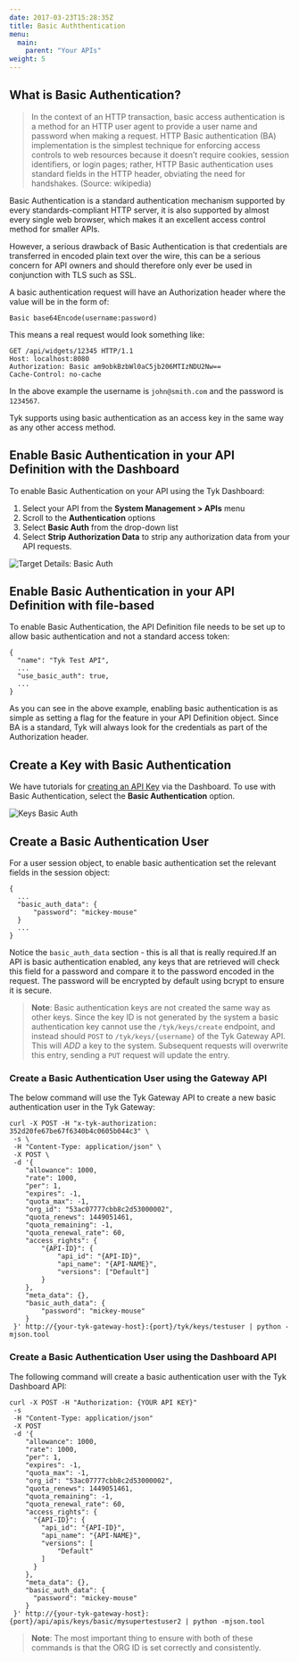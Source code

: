 ```yaml
---
date: 2017-03-23T15:28:35Z
title: Basic Auththentication
menu:
  main:
    parent: "Your APIs"
weight: 5 
---
```


## <a name="what-is-basic-auth"></a>What is Basic Authentication?

> In the context of an HTTP transaction, basic access authentication is a method for an HTTP user agent to provide a user name and password when making a request. HTTP Basic authentication (BA) implementation is the simplest technique for enforcing access controls to web resources because it doesn’t require cookies, session identifiers, or login pages; rather, HTTP Basic authentication uses standard fields in the HTTP header, obviating the need for handshakes. (Source: wikipedia)

Basic Authentication is a standard authentication mechanism supported by every standards-compliant HTTP server, it is also supported by almost every single web browser, which makes it an excellent access control method for smaller APIs.

However, a serious drawback of Basic Authentication is that credentials are transferred in encoded plain text over the wire, this can be a serious concern for API owners and should therefore only ever be used in conjunction with TLS such as SSL.

A basic authentication request will have an Authorization header where the value will be in the form of:

```
Basic base64Encode(username:password)
```

This means a real request would look something like:

```
GET /api/widgets/12345 HTTP/1.1
Host: localhost:8080
Authorization: Basic am9obkBzbWl0aC5jb206MTIzNDU2Nw==
Cache-Control: no-cache
```

In the above example the username is `john@smith.com` and the password is `1234567`.

Tyk supports using basic authentication as an access key in the same way as any other access method.

## <a name="with-dashboard"></a>Enable Basic Authentication in your API Definition with the Dashboard

To enable Basic Authentication on your API using the Tyk Dashboard:

1. Select your API from the **System Management > APIs** menu
2. Scroll to the **Authentication** options
3. Select **Basic Auth** from the drop-down list
4. Select **Strip Authorization Data** to strip any authorization data from your API requests.

![Target Details: Basic Auth][1]

## <a name="with-file-based"></a>Enable Basic Authentication in your API Definition with file-based

To enable Basic Authentication, the API Definition file needs to be set up to allow basic authentication and not a standard access token:

```{.copyWrapper}
{
  "name": "Tyk Test API",
  ...
  "use_basic_auth": true,
  ...
}
```

As you can see in the above example, enabling basic authentication is as simple as setting a flag for the feature in your API Definition object. Since BA is a standard, Tyk will always look for the credentials as part of the Authorization header.

## <a name="create-basic-auth-key"></a>Create a Key with Basic Authentication

We have tutorials for [creating an API Key](/docs/get-started/with-tyk-on-premise/tutorials/tyk-on-premises-pro/create-api-token/) via the Dashboard. To use with Basic Authentication, select the **Basic Authentication** option.

![Keys Basic Auth][2]

## <a name="create-a-basic-auth-user"></a>Create a Basic Authentication User

For a user session object, to enable basic authentication set the relevant fields in the session object:

```{.copyWrapper}
{
  ...
  "basic_auth_data": {
      "password": "mickey-mouse"
  }
  ...
}
```


Notice the `basic_auth_data` section - this is all that is really required.If an API is basic authentication enabled, any keys that are retrieved will check this field for a password and compare it to the password encoded in the request. The password will be encrypted by default using bcrypt to ensure it is secure.

> **Note**: Basic authentication keys are not created the same way as other keys. Since the key ID is not generated by the system a basic authentication key cannot use the `/tyk/keys/create` endpoint, and instead should `POST` to `/tyk/keys/{username}` of the Tyk Gateway API. This will *ADD* a key to the system. Subsequent requests will overwrite this entry, sending a `PUT` request will update the entry.

### Create a Basic Authentication User using the Gateway API

The below command will use the Tyk Gateway API to create a new basic authentication user in the Tyk Gateway:

```{.copyWrapper}
curl -X POST -H "x-tyk-authorization: 352d20fe67be67f6340b4c0605b044c3" \
 -s \
 -H "Content-Type: application/json" \
 -X POST \
 -d '{
    "allowance": 1000,
    "rate": 1000,
    "per": 1,
    "expires": -1,
    "quota_max": -1,
    "org_id": "53ac07777cbb8c2d53000002",
    "quota_renews": 1449051461,
    "quota_remaining": -1,
    "quota_renewal_rate": 60,
    "access_rights": {
        "{API-ID}": {
            "api_id": "{API-ID}",
            "api_name": "{API-NAME}",
            "versions": ["Default"]
        }
    },
    "meta_data": {},
    "basic_auth_data": {
        "password": "mickey-mouse"
    }
 }' http://{your-tyk-gateway-host}:{port}/tyk/keys/testuser | python -mjson.tool
```

### Create a Basic Authentication User using the Dashboard API

The following command will create a basic authentication  user with the Tyk Dashboard API:

```{.copyWrapper}
curl -X POST -H "Authorization: {YOUR API KEY}"
 -s
 -H "Content-Type: application/json"
 -X POST
 -d '{
    "allowance": 1000,
    "rate": 1000,
    "per": 1,
    "expires": -1,
    "quota_max": -1,
    "org_id": "53ac07777cbb8c2d53000002",
    "quota_renews": 1449051461,
    "quota_remaining": -1,
    "quota_renewal_rate": 60,
    "access_rights": {
      "{API-ID}": {
        "api_id": "{API-ID}", 
        "api_name": "{API-NAME}", 
        "versions": [
            "Default"
        ]
      }
    },
    "meta_data": {},
    "basic_auth_data": {
      "password": "mickey-mouse"
    }
 }' http://{your-tyk-gateway-host}:{port}/api/apis/keys/basic/mysupertestuser2 | python -mjson.tool
```

> **Note**: The most important thing to ensure with both of these commands is that the ORG ID is set correctly and consistently.


[1]: /docs/img/dashboard/system-management/basic_auth_2.5.png
[2]: /docs/img/dashboard/system-management/keys_basic_auth.png




